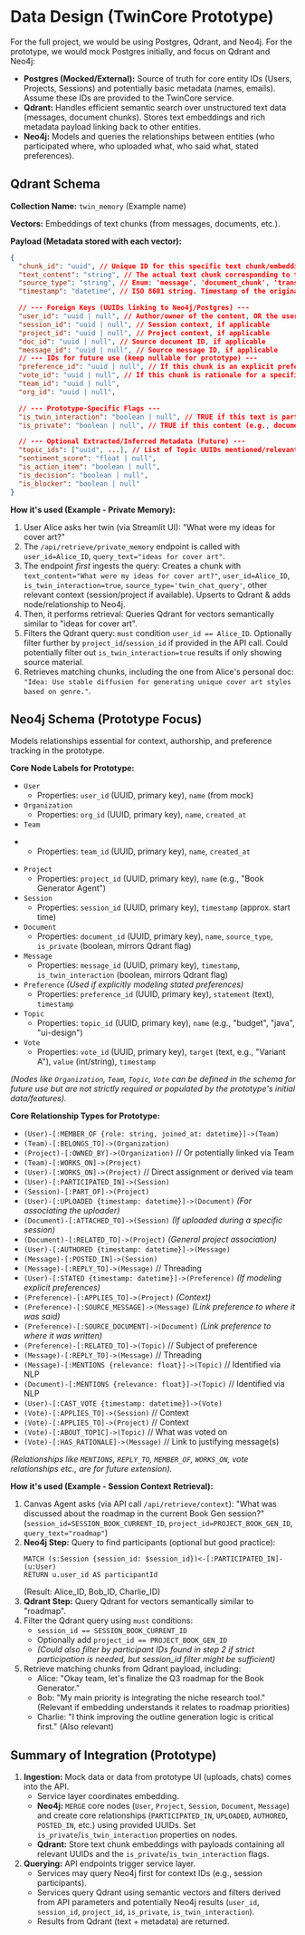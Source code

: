 # Data Design (TwinCore Prototype)

For the full project, we would be using Postgres, Qdrant, and Neo4j. For the prototype, we would mock Postgres initially, and focus on Qdrant and Neo4j:

*   **Postgres (Mocked/External):** Source of truth for core entity IDs (Users, Projects, Sessions) and potentially basic metadata (names, emails). Assume these IDs are provided to the TwinCore service.
*   **Qdrant:** Handles efficient semantic search over unstructured text data (messages, document chunks). Stores text embeddings and rich metadata payload linking back to other entities.
*   **Neo4j:** Models and queries the relationships between entities (who participated where, who uploaded what, who said what, stated preferences).

## Qdrant Schema

**Collection Name:** `twin_memory` (Example name)

**Vectors:** Embeddings of text chunks (from messages, documents, etc.).

**Payload (Metadata stored with each vector):**

```json
{
  "chunk_id": "uuid", // Unique ID for this specific text chunk/embedding
  "text_content": "string", // The actual text chunk corresponding to the vector
  "source_type": "string", // Enum: 'message', 'document_chunk', 'transcript_snippet', 'preference_statement', 'twin_chat_query' etc.
  "timestamp": "datetime", // ISO 8601 string. Timestamp of the original event/creation

  // --- Foreign Keys (UUIDs linking to Neo4j/Postgres) ---
  "user_id": "uuid | null", // Author/owner of the content, OR the user interacting with the twin. Null if system-generated/unowned.
  "session_id": "uuid | null", // Session context, if applicable
  "project_id": "uuid | null", // Project context, if applicable
  "doc_id": "uuid | null", // Source document ID, if applicable
  "message_id": "uuid | null", // Source message ID, if applicable
  // --- IDs for future use (keep nullable for prototype) ---
  "preference_id": "uuid | null", // If this chunk is an explicit preference statement
  "vote_id": "uuid | null", // If this chunk is rationale for a specific vote
  "team_id": "uuid | null",
  "org_id": "uuid | null",

  // --- Prototype-Specific Flags ---
  "is_twin_interaction": "boolean | null", // TRUE if this text is part of a user<>twin chat or agent<>twin query
  "is_private": "boolean | null", // TRUE if this content (e.g., document chunk) is private to the user_id

  // --- Optional Extracted/Inferred Metadata (Future) ---
  "topic_ids": ["uuid", ...], // List of Topic UUIDs mentioned/relevant (from NLP/Graph)
  "sentiment_score": "float | null",
  "is_action_item": "boolean | null",
  "is_decision": "boolean | null",
  "is_blocker": "boolean | null"
}
```

**How it's used (Example - Private Memory):**

1.  User Alice asks her twin (via Streamlit UI): "What were my ideas for cover art?"
2.  The `/api/retrieve/private_memory` endpoint is called with `user_id=Alice_ID`, `query_text="ideas for cover art"`.
3.  The endpoint *first* ingests the query: Creates a chunk with `text_content="What were my ideas for cover art?"`, `user_id=Alice_ID`, `is_twin_interaction=true`, `source_type='twin_chat_query'`, other relevant context (session/project if available). Upserts to Qdrant & adds node/relationship to Neo4j.
4.  Then, it performs retrieval: Queries Qdrant for vectors semantically similar to "ideas for cover art".
5.  Filters the Qdrant query: `must` condition `user_id == Alice_ID`. Optionally filter further by `project_id`/`session_id` if provided in the API call. Could potentially filter out `is_twin_interaction=true` results if only showing source material.
6.  Retrieves matching chunks, including the one from Alice's personal doc: `"Idea: Use stable diffusion for generating unique cover art styles based on genre."`.

## Neo4j Schema (Prototype Focus)

Models relationships essential for context, authorship, and preference tracking in the prototype.

**Core Node Labels for Prototype:**

*   `User`
    *   Properties: `user_id` (UUID, primary key), `name` (from mock)
*   `Organization`
    *   Properties: `org_id` (UUID, primary key), `name`, `created_at`
*   `Team`
-    *   Properties: `team_id` (UUID, primary key), `name`, `created_at`
*   `Project`
    *   Properties: `project_id` (UUID, primary key), `name` (e.g., "Book Generator Agent")
*   `Session`
    *   Properties: `session_id` (UUID, primary key), `timestamp` (approx. start time)
*   `Document`
    *   Properties: `document_id` (UUID, primary key), `name`, `source_type`, `is_private` (boolean, mirrors Qdrant flag)
*   `Message`
    *   Properties: `message_id` (UUID, primary key), `timestamp`, `is_twin_interaction` (boolean, mirrors Qdrant flag)
*   `Preference` *(Used if explicitly modeling stated preferences)*
    *   Properties: `preference_id` (UUID, primary key), `statement` (text), `timestamp`
*   `Topic`
    *   Properties: `topic_id` (UUID, primary key), `name` (e.g., "budget", "java", "ui-design")
*   `Vote`
    *   Properties: `vote_id` (UUID, primary key), `target` (text, e.g., "Variant A"), `value` (int/string), `timestamp`

*(Nodes like `Organization`, `Team`, `Topic`, `Vote` can be defined in the schema for future use but are not strictly required or populated by the prototype's initial data/features).*

**Core Relationship Types for Prototype:**

*   `(User)-[:MEMBER_OF {role: string, joined_at: datetime}]->(Team)`
*   `(Team)-[:BELONGS_TO]->(Organization)`
*   `(Project)-[:OWNED_BY]->(Organization)` // Or potentially linked via Team
*   `(Team)-[:WORKS_ON]->(Project)`
*   `(User)-[:WORKS_ON]->(Project)` // Direct assignment or derived via team
*   `(User)-[:PARTICIPATED_IN]->(Session)`
*   `(Session)-[:PART_OF]->(Project)`
*   `(User)-[:UPLOADED {timestamp: datetime}]->(Document)` *(For associating the uploader)*
*   `(Document)-[:ATTACHED_TO]->(Session)` *(If uploaded during a specific session)*
*   `(Document)-[:RELATED_TO]->(Project)` *(General project association)*
*   `(User)-[:AUTHORED {timestamp: datetime}]->(Message)`
*   `(Message)-[:POSTED_IN]->(Session)`
*   `(Message)-[:REPLY_TO]->(Message)` // Threading
*   `(User)-[:STATED {timestamp: datetime}]->(Preference)` *(If modeling explicit preferences)*
*   `(Preference)-[:APPLIES_TO]->(Project)` *(Context)*
*   `(Preference)-[:SOURCE_MESSAGE]->(Message)` *(Link preference to where it was said)*
*   `(Preference)-[:SOURCE_DOCUMENT]->(Document)` *(Link preference to where it was written)*
*   `(Preference)-[:RELATED_TO]->(Topic)` // Subject of preference
*   `(Message)-[:REPLY_TO]->(Message)` // Threading
*   `(Message)-[:MENTIONS {relevance: float}]->(Topic)` // Identified via NLP
*   `(Document)-[:MENTIONS {relevance: float}]->(Topic)` // Identified via NLP
*   `(User)-[:CAST_VOTE {timestamp: datetime}]->(Vote)`
*   `(Vote)-[:APPLIES_TO]->(Session)` // Context
*   `(Vote)-[:APPLIES_TO]->(Project)` // Context
*   `(Vote)-[:ABOUT_TOPIC]->(Topic)` // What was voted on
*   `(Vote)-[:HAS_RATIONALE]->(Message)` // Link to justifying message(s)

*(Relationships like `MENTIONS`, `REPLY_TO`, `MEMBER_OF`, `WORKS_ON`, vote relationships etc., are for future extension).*

**How it's used (Example - Session Context Retrieval):**

1.  Canvas Agent asks (via API call `/api/retrieve/context`): "What was discussed about the roadmap in the current Book Gen session?" (`session_id=SESSION_BOOK_CURRENT_ID`, `project_id=PROJECT_BOOK_GEN_ID`, `query_text="roadmap"`)
2.  **Neo4j Step:** Query to find participants (optional but good practice):
    ```cypher
    MATCH (s:Session {session_id: $session_id})<-[:PARTICIPATED_IN]-(u:User)
    RETURN u.user_id AS participantId
    ```
    (Result: Alice_ID, Bob_ID, Charlie_ID)
3.  **Qdrant Step:** Query Qdrant for vectors semantically similar to "roadmap".
4.  Filter the Qdrant query using `must` conditions:
    *   `session_id == SESSION_BOOK_CURRENT_ID`
    *   Optionally add `project_id == PROJECT_BOOK_GEN_ID`
    *   *(Could also filter by participant IDs found in step 2 if strict participation is needed, but session_id filter might be sufficient)*
5.  Retrieve matching chunks from Qdrant payload, including:
    *   Alice: "Okay team, let's finalize the Q3 roadmap for the Book Generator."
    *   Bob: "My main priority is integrating the niche research tool." (Relevant if embedding understands it relates to roadmap priorities)
    *   Charlie: "I think improving the outline generation logic is critical first." (Also relevant)

## Summary of Integration (Prototype)

1.  **Ingestion:** Mock data or data from prototype UI (uploads, chats) comes into the API.
    *   Service layer coordinates embedding.
    *   **Neo4j:** `MERGE` core nodes (`User`, `Project`, `Session`, `Document`, `Message`) and create core relationships (`PARTICIPATED_IN`, `UPLOADED`, `AUTHORED`, `POSTED_IN`, etc.) using provided UUIDs. Set `is_private`/`is_twin_interaction` properties on nodes.
    *   **Qdrant:** Store text chunk embeddings with payloads containing all relevant UUIDs and the `is_private`/`is_twin_interaction` flags.
2.  **Querying:** API endpoints trigger service layer.
    *   Services may query Neo4j first for context IDs (e.g., session participants).
    *   Services query Qdrant using semantic vectors and filters derived from API parameters and potentially Neo4j results (`user_id`, `session_id`, `project_id`, `is_private`, `is_twin_interaction`).
    *   Results from Qdrant (text + metadata) are returned.
